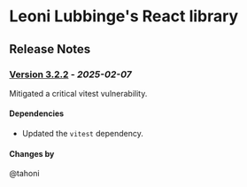 # Leoni Lubbinge's React library
## Release Notes

### [Version 3.2.2](https://github.com/tahoni/template-react/releases/tag/version-3.2.2) - _2025-02-07_
Mitigated a critical vitest vulnerability.

#### Dependencies
- Updated the `vitest` dependency.

#### Changes by
@tahoni
